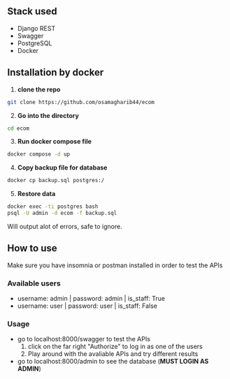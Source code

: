 
## Stack used

-   Django REST
-   Swagger
-   PostgreSQL
-   Docker


## Installation by docker

1.   **clone the repo**

```bash
git clone https://github.com/osamagharib44/ecom
```

2.   **Go into the directory**

```bash
cd ecom
```

3.  **Run docker compose file**

```bash
docker compose -d up
```

4.  **Copy backup file for database**
```bash
docker cp backup.sql postgres:/
```

5. **Restore data**
```bash
docker exec -ti postgres bash
psql -U admin -d ecom -f backup.sql
```
Will output alot of errors, safe to ignore.

## How to use

Make sure you have insomnia or postman installed in order to test the APIs

### Available users
- username: admin | password: admin | is_staff: True
- username: user | password: user | is_staff: False


### Usage

- go to localhost:8000/swagger to test the APIs
    1. click on the far right "Authorize" to log in as one of the users
    2. Play around with the avaliable APIs and try different results
- go to localhost:8000/admin to see the database (**MUST LOGIN AS ADMIN**)


